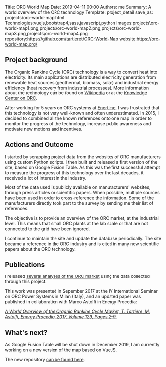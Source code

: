 Title: ORC World Map
Date: 2019-04-11 00:00
Authors: me
Summary: A world overview of the ORC technology
Template: project_detail
save_as: projects/orc-world-map.html
Technologies:vuejs,bootstrap4,sass,javascript,python
Images:projects\orc-world-map1.png,projects\orc-world-map2.png,projects\orc-world-map3.png,projects\orc-world-map4.png
repository:https://github.com/tartieret/ORC-World-Map
website:https://orc-world-map.org/

## Project background

The Organic Rankine Cycle (ORC) technology is a way to convert heat into electricity. Its main applications are distributed electricity generation from renewable heat sources (geothermal, biomass, solar) and industrial energy efficiency (heat recovery from industrial processes).
More information about the technology can be found on [Wikipedia](https://en.wikipedia.org/wiki/Organic_Rankine_cycle) or at the [Knowledge Center on ORC](http://www.kcorc.org/en/).

After working for 5 years on ORC systems at [Enertime](https://www.enertime.com/en/home), I was frustrated that this technology is not very well-known and often underestimated. In 2015, I decided to combined all the known references onto one map in order to monitor the progress of the technology, increase public awareness and motivate new motions and incentives.

## Actions and Outcome

I started by scrapping project data from the websites of ORC manufacturers using custom Python scripts. I then built and released a first version of the site, based on Google Fusion Table. As this was the first successful attempt to measure the progress of this technology over the last decades, it received a lot of interest in the industry.

Most of the data used is publicly available on manufacturers' websites, through press articles or scientific papers. When possible, multiple sources have been used in order to cross-reference the information. Some of the manufacturers directly took part to the survey by sending me their list of references.

The objective is to provide an overview of the ORC market, at the industrial level. This means that small ORC plants at the lab scale or that are not connected to the grid have been ignored.

I continue to maintain the site and update the database periodically. The site became a reference in the ORC industry and is cited in many new scientific papers about the ORC technology.

## Publications

I released [several analyses of the ORC market](https://orc-world-map.org/analysis) using the data collected through this project.

This work was presented in Sepember 2017 at the IV International Seminar on ORC Power Systems in Milan (Italy), and an updated paper was published in collaboration with Marco Astolfi in Energy Procedia:

_[A World Overview of the Organic Rankine Cycle Market, T. Tartière, M. Astolfi, Energy Procedia, 2017, Volume 129, Pages 2-9.](https://orc-world-map.org/docs/WorldOverview2017.pdf)_

## What's next?

As Google Fusion Table will be shut down in December 2019, I am currently working on a new version of the map based on VueJS.

The new repository [can be found here](https://github.com/tartieret/ORC-World-Map-v2).
